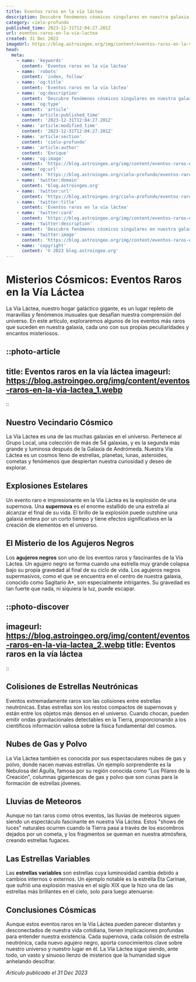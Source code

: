 ```yaml
---
title: Eventos raros en la vía láctea
description: Descubre fenómenos cósmicos singulares en nuestra galaxia; explosiones de supernovas, nacimientos estelares y enigmáticos agujeros negros.
category: cielo-profundo
published_time: 2023-12-31T12:04:27.201Z
url: eventos-raros-en-la-via-lactea
created: 31 Dec 2023
imageUrl: https://blog.astroingeo.org/img/content/eventos-raros-en-la-via-lactea_1.webp
head:
  meta:
    - name: 'keywords'
      content: 'Eventos raros en la vía láctea'
    - name: 'robots'
      content: 'index, follow'
    - name: 'og:title'
      content: 'Eventos raros en la vía láctea'
    - name: 'og:description'
      content: 'Descubre fenómenos cósmicos singulares en nuestra galaxia; explosiones de supernovas, nacimientos estelares y enigmáticos agujeros negros.'
    - name: 'og:type'
      content: 'article'
    - name: 'article:published_time'
      content: '2023-12-31T12:04:27.201Z'
    - name: 'article:modified_time'
      content: '2023-12-31T12:04:27.201Z'
    - name: 'article:section'
      content: 'cielo-profundo'
    - name: 'article:author'
      content: 'Enrique'
    - name: 'og:image'
      content: 'https://blog.astroingeo.org/img/content/eventos-raros-en-la-via-lactea_1.webp'
    - name: 'og:url'
      content: 'https://blog.astroingeo.org/cielo-profundo/eventos-raros-en-la-via-lactea'
    - name: 'twitter:domain'
      content: 'blog.astroingeo.org'
    - name: 'twitter:url'
      content: 'https://blog.astroingeo.org/cielo-profundo/eventos-raros-en-la-via-lactea'
    - name: 'twitter:title'
      content: 'Eventos raros en la vía láctea'
    - name: 'twitter:card'
      content: 'https://blog.astroingeo.org/img/content/eventos-raros-en-la-via-lactea_1.webp'
    - name: 'twitter:description'
      content: 'Descubre fenómenos cósmicos singulares en nuestra galaxia; explosiones de supernovas, nacimientos estelares y enigmáticos agujeros negros.'
    - name: 'twitter:image'
      content: 'https://blog.astroingeo.org/img/content/eventos-raros-en-la-via-lactea_1.webp'
    - name: 'copyright'
      content: '© 2023 blog.astroingeo.org'
---
```

# Misterios Cósmicos: Eventos Raros en la Vía Láctea

La Vía Láctea, nuestro hogar galáctico gigante, es un lugar repleto de maravillas y fenómenos inusuales que desafían nuestra comprensión del universo. En este artículo, exploraremos algunos de los eventos más raros que suceden en nuestra galaxia, cada uno con sus propias peculiaridades y encantos misteriosos.

::photo-article
---
title: Eventos raros en la vía láctea
imageurl: https://blog.astroingeo.org/img/content/eventos-raros-en-la-via-lactea_1.webp
---
::

## Nuestro Vecindario Cósmico

La Vía Láctea es una de las muchas galaxias en el universo. Pertenece al Grupo Local, una colección de más de 54 galaxias, y es la segunda más grande y luminosa después de la Galaxia de Andrómeda. Nuestra Vía Láctea es un cosmos lleno de estrellas, planetas, lunas, asteroides, cometas y fenómenos que despiertan nuestra curiosidad y deseo de explorar.

## Explosiones Estelares

Un evento raro e impresionante en la Vía Láctea es la explosión de una supernova. Una **supernova** es el enorme estallido de una estrella al alcanzar el final de su vida. El brillo de la explosión puede outshine una galaxia entera por un corto tiempo y tiene efectos significativos en la creación de elementos en el universo. 

## El Misterio de los Agujeros Negros

Los **agujeros negros** son uno de los eventos raros y fascinantes de la Vía Láctea. Un agujero negro se forma cuando una estrella muy grande colapsa bajo su propia gravedad al final de su ciclo de vida. Los agujeros negros supermasivos, como el que se encuentra en el centro de nuestra galaxia, conocido como Sagitario A*, son especialmente intrigantes. Su gravedad es tan fuerte que nada, ni siquiera la luz, puede escapar.


::photo-discover
---
imageurl: https://blog.astroingeo.org/img/content/eventos-raros-en-la-via-lactea_2.webp
title: Eventos raros en la vía láctea
---
::

## Colisiones de Estrellas Neutrónicas

Eventos extremadamente raros son las colisiones entre estrellas neutrónicas. Estas estrellas son los restos compactos de supernovas y están entre los objetos más densos en el universo. Cuando chocan, pueden emitir ondas gravitacionales detectables en la Tierra, proporcionando a los científicos información valiosa sobre la física fundamental del cosmos.

## Nubes de Gas y Polvo

La Vía Láctea también es conocida por sus espectaculares nubes de gas y polvo, donde nacen nuevas estrellas. Un ejemplo sorprendente es la Nebulosa del Águila, famosa por su región conocida como "Los Pilares de la Creación", columnas gigantescas de gas y polvo que son cunas para la formación de estrellas jóvenes.

## Lluvias de Meteoros

Aunque no tan raros como otros eventos, las lluvias de meteoros siguen siendo un espectáculo fascinante en nuestra Vía Láctea. Estos "shows de luces" naturales ocurren cuando la Tierra pasa a través de los escombros dejados por un cometa, y los fragmentos se queman en nuestra atmósfera, creando estrellas fugaces.

## Las Estrellas Variables

Las **estrellas variables** son estrellas cuya luminosidad cambia debido a cambios internos o externos. Un ejemplo notable es la estrella Eta Carinae, que sufrió una explosión masiva en el siglo XIX que la hizo una de las estrellas más brillantes en el cielo, solo para luego atenuarse.
  
## Conclusiones Cósmicas

Aunque estos eventos raros en la Vía Láctea pueden parecer distantes y desconectados de nuestra vida cotidiana, tienen implicaciones profundas para entender nuestra existencia. Cada supernova, cada colisión de estrella neutrónica, cada nuevo agujero negro, aporta conocimientos clave sobre nuestro universo y nuestro lugar en él. La Vía Láctea sigue siendo, ante todo, un vasto y sinuoso lienzo de misterios que la humanidad sigue anhelando descifrar.

_Artículo publicado el 31 Dec 2023_